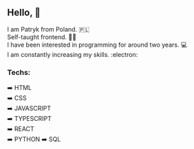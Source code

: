## Hello, 👋  
I am Patryk from Poland. :poland:  
Self-taught frontend.  :man_student:  
I have been interested in programming for around two years. :computer:  
I am constantly increasing my skills.  :electron:  

### Techs:
:arrow_right: HTML  
:arrow_right: CSS  
:arrow_right: JAVASCRIPT  
:arrow_right: TYPESCRIPT  
:arrow_right: REACT  
:arrow_right: PYTHON
:arrow_right: SQL
